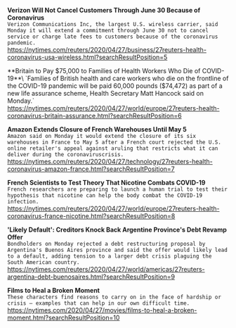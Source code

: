**Verizon Will Not Cancel Customers Through June 30 Because of Coronavirus**\
`Verizon Communications Inc, the largest U.S. wireless carrier, said Monday it will extend a commitment through June 30 not to cancel service or charge late fees to customers because of the coronavirus pandemic.`\
https://nytimes.com/reuters/2020/04/27/business/27reuters-health-coronavirus-usa-wireless.html?searchResultPosition=5

**Britain to Pay $75,000 to Families of Health Workers Who Die of COVID-19**\
`Families of British health and care workers who die on the frontline of the COVID-19 pandemic will be paid 60,000 pounds ($74,472) as part of a new life assurance scheme, Health Secretary Matt Hancock said on Monday.`\
https://nytimes.com/reuters/2020/04/27/world/europe/27reuters-health-coronavirus-britain-assurance.html?searchResultPosition=6

**Amazon Extends Closure of French Warehouses Until May 5**\
`Amazon said on Monday it would extend the closure of its six warehouses in France to May 5 after a French court rejected the U.S. online retailer's appeal against aruling that restricts what it can deliver during the coronaviruscrisis.`\
https://nytimes.com/reuters/2020/04/27/technology/27reuters-health-coronavirus-amazon-france.html?searchResultPosition=7

**French Scientists to Test Theory That Nicotine Combats COVID-19**\
`French researchers are preparing to launch a human trial to test their hypothesis that nicotine can help the body combat the COVID-19 infection.`\
https://nytimes.com/reuters/2020/04/27/world/europe/27reuters-health-coronavirus-france-nicotine.html?searchResultPosition=8

**'Likely Default': Creditors Knock Back Argentine Province's Debt Revamp Offer**\
`Bondholders on Monday rejected a debt restructuring proposal by Argentina's Buenos Aires province and said the offer would likely lead to a default, adding tension to a larger debt crisis plaguing the South American country.`\
https://nytimes.com/reuters/2020/04/27/world/americas/27reuters-argentina-debt-buenosaires.html?searchResultPosition=9

**Films to Heal a Broken Moment**\
`These characters find reasons to carry on in the face of hardship or crisis — examples that can help in our own difficult time.`\
https://nytimes.com/2020/04/27/movies/films-to-heal-a-broken-moment.html?searchResultPosition=10

